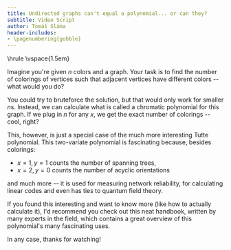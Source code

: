 ```yaml
---
title: Undirected graphs can't equal a polynomial... or can they?
subtitle: Video Script
author: Tomáš Sláma
header-includes:
- \pagenumbering{gobble}
---
```


\hrule
\vspace{1.5em}

Imagine you're given $n$ colors and a graph.
Your task is to find the number of colorings of vertices such that adjacent vertices have different colors -- what would you do?

You could try to bruteforce the solution, but that would only work for smaller $n$s.
Instead, we can calculate what is called a chromatic polynomial for this graph.
If we plug in $n$ for any $x$, we get the exact number of colorings -- cool, right?

This, however, is just a special case of the much more interesting Tutte polynomial.
This two-variate polynomial is fascinating because, besides colorings:

- $x=1, y=1$ counts the number of spanning trees,
- $x=2, y=0$ counts the number of acyclic orientations

and much more -- it is used for measuring network reliability, for calculating linear codes and even has ties to quantum field theory. <!-- fade in more list -->

If you found this interesting and want to know more (like how to actually calculate it), I'd recommend you check out this neat handbook, written by many experts in the field, which contains a great overview of this polynomial's many fascinating uses.

In any case, thanks for watching!

